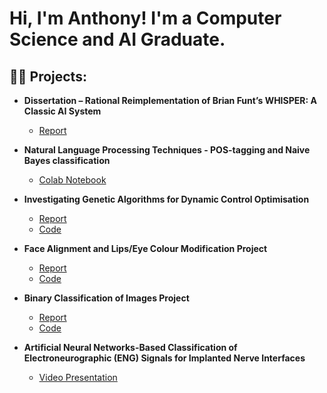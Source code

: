 <h1>Hi, I'm Anthony! I'm a Computer Science and AI Graduate.</h1>

<h2>👨‍💻 Projects:</h2>

- <b>Dissertation – Rational Reimplementation of Brian Funt’s WHISPER: A Classic AI System</b>  
  - [Report](https://github.com/anthonyguerges/anthonyguerges/blob/main/Projects/WHISPER/WHISPER_Dissertation_Report.pdf)  
- <b>Natural Language Processing Techniques - POS-tagging and Naive Bayes classification</b>
  - [Colab Notebook](https://github.com/anthonyguerges/anthonyguerges/blob/main/Projects/NLE_project.ipynb)
  
- <b>Investigating Genetic Algorithms for Dynamic Control Optimisation</b>
  - [Report](https://github.com/anthonyguerges/anthonyguerges/blob/main/Projects/Investigating%20Genetic%20Algorithms%20for%20Dynamic%20Control%20Optimisation/AIAB%20Report%20Coursework%20No2%20CandNo%20262809.pdf) 
  - [Code](https://github.com/anthonyguerges/anthonyguerges/blob/main/Projects/Investigating%20Genetic%20Algorithms%20for%20Dynamic%20Control%20Optimisation/AIAB_Coursework_No2%20(1).ipynb) 

- <b>Face Alignment and Lips/Eye Colour Modification Project</b>
  - [Report](https://github.com/anthonyguerges/anthonyguerges/blob/main/Projects/Face%20Alignment%20and%20Lips%20and%20Eye%20Colour%20Modification/CV%20report.pdf)
  - [Code](https://github.com/anthonyguerges/anthonyguerges/blob/main/Projects/Face%20Alignment%20and%20Lips%20and%20Eye%20Colour%20Modification/Copy%20of%20Final_CV_code.ipynb) 

- <b>Binary Classification of Images Project</b>
  - [Report](https://github.com/anthonyguerges/anthonyguerges/blob/main/Projects/Binary%20Classification%20Task/FML%20Report%20CandNo%20262809.pdf) 
  - [Code](https://github.com/anthonyguerges/anthonyguerges/blob/main/Projects/Binary%20Classification%20Task/FML_Notebook_CandNo_262809%20(1).ipynb) 

- <b>Artificial Neural Networks-Based Classification of Electroneurographic (ENG) Signals for Implanted Nerve Interfaces</b>
  - [Video Presentation](https://youtu.be/5bPMPLBokOI)
